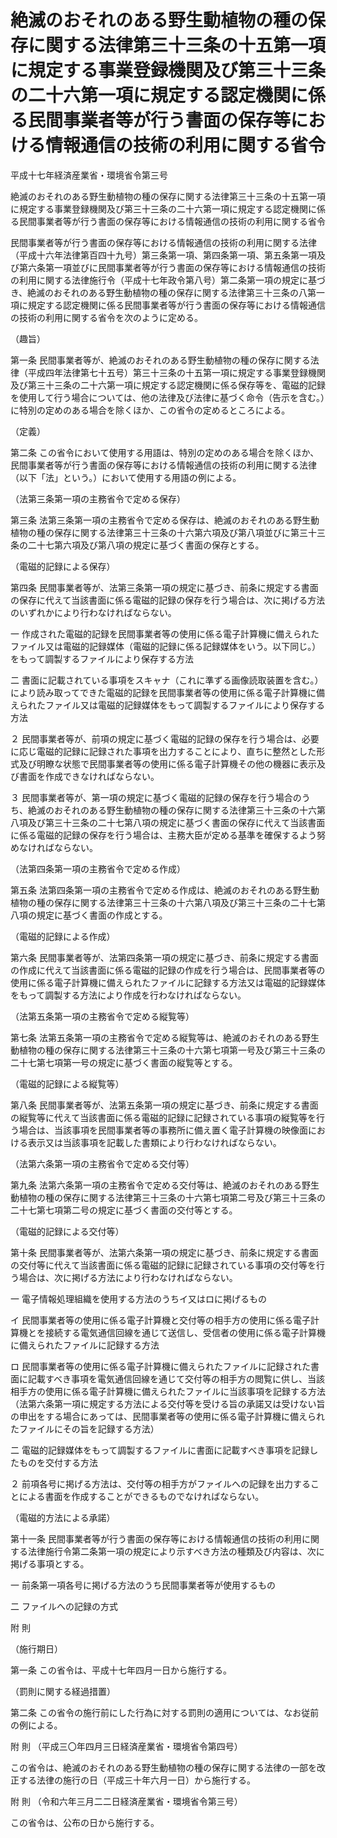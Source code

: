 # 絶滅のおそれのある野生動植物の種の保存に関する法律第三十三条の十五第一項に規定する事業登録機関及び第三十三条の二十六第一項に規定する認定機関に係る民間事業者等が行う書面の保存等における情報通信の技術の利用に関する省令

平成十七年経済産業省・環境省令第三号

絶滅のおそれのある野生動植物の種の保存に関する法律第三十三条の十五第一項に規定する事業登録機関及び第三十三条の二十六第一項に規定する認定機関に係る民間事業者等が行う書面の保存等における情報通信の技術の利用に関する省令

民間事業者等が行う書面の保存等における情報通信の技術の利用に関する法律（平成十六年法律第百四十九号）第三条第一項、第四条第一項、第五条第一項及び第六条第一項並びに民間事業者等が行う書面の保存等における情報通信の技術の利用に関する法律施行令（平成十七年政令第八号）第二条第一項の規定に基づき、絶滅のおそれのある野生動植物の種の保存に関する法律第三十三条の八第一項に規定する認定機関に係る民間事業者等が行う書面の保存等における情報通信の技術の利用に関する省令を次のように定める。

（趣旨）

第一条 民間事業者等が、絶滅のおそれのある野生動植物の種の保存に関する法律（平成四年法律第七十五号）第三十三条の十五第一項に規定する事業登録機関及び第三十三条の二十六第一項に規定する認定機関に係る保存等を、電磁的記録を使用して行う場合については、他の法律及び法律に基づく命令（告示を含む。）に特別の定めのある場合を除くほか、この省令の定めるところによる。

（定義）

第二条 この省令において使用する用語は、特別の定めのある場合を除くほか、民間事業者等が行う書面の保存等における情報通信の技術の利用に関する法律（以下「法」という。）において使用する用語の例による。

（法第三条第一項の主務省令で定める保存）

第三条 法第三条第一項の主務省令で定める保存は、絶滅のおそれのある野生動植物の種の保存に関する法律第三十三条の十六第六項及び第八項並びに第三十三条の二十七第六項及び第八項の規定に基づく書面の保存とする。

（電磁的記録による保存）

第四条 民間事業者等が、法第三条第一項の規定に基づき、前条に規定する書面の保存に代えて当該書面に係る電磁的記録の保存を行う場合は、次に掲げる方法のいずれかにより行わなければならない。

一 作成された電磁的記録を民間事業者等の使用に係る電子計算機に備えられたファイル又は電磁的記録媒体（電磁的記録に係る記録媒体をいう。以下同じ。）をもって調製するファイルにより保存する方法

二 書面に記載されている事項をスキャナ（これに準ずる画像読取装置を含む。）により読み取ってできた電磁的記録を民間事業者等の使用に係る電子計算機に備えられたファイル又は電磁的記録媒体をもって調製するファイルにより保存する方法

２ 民間事業者等が、前項の規定に基づく電磁的記録の保存を行う場合は、必要に応じ電磁的記録に記録された事項を出力することにより、直ちに整然とした形式及び明瞭な状態で民間事業者等の使用に係る電子計算機その他の機器に表示及び書面を作成できなければならない。

３ 民間事業者等が、第一項の規定に基づく電磁的記録の保存を行う場合のうち、絶滅のおそれのある野生動植物の種の保存に関する法律第三十三条の十六第八項及び第三十三条の二十七第八項の規定に基づく書面の保存に代えて当該書面に係る電磁的記録の保存を行う場合は、主務大臣が定める基準を確保するよう努めなければならない。

（法第四条第一項の主務省令で定める作成）

第五条 法第四条第一項の主務省令で定める作成は、絶滅のおそれのある野生動植物の種の保存に関する法律第三十三条の十六第八項及び第三十三条の二十七第八項の規定に基づく書面の作成とする。

（電磁的記録による作成）

第六条 民間事業者等が、法第四条第一項の規定に基づき、前条に規定する書面の作成に代えて当該書面に係る電磁的記録の作成を行う場合は、民間事業者等の使用に係る電子計算機に備えられたファイルに記録する方法又は電磁的記録媒体をもって調製する方法により作成を行わなければならない。

（法第五条第一項の主務省令で定める縦覧等）

第七条 法第五条第一項の主務省令で定める縦覧等は、絶滅のおそれのある野生動植物の種の保存に関する法律第三十三条の十六第七項第一号及び第三十三条の二十七第七項第一号の規定に基づく書面の縦覧等とする。

（電磁的記録による縦覧等）

第八条 民間事業者等が、法第五条第一項の規定に基づき、前条に規定する書面の縦覧等に代えて当該書面に係る電磁的記録に記録されている事項の縦覧等を行う場合は、当該事項を民間事業者等の事務所に備え置く電子計算機の映像面における表示又は当該事項を記載した書類により行わなければならない。

（法第六条第一項の主務省令で定める交付等）

第九条 法第六条第一項の主務省令で定める交付等は、絶滅のおそれのある野生動植物の種の保存に関する法律第三十三条の十六第七項第二号及び第三十三条の二十七第七項第二号の規定に基づく書面の交付等とする。

（電磁的記録による交付等）

第十条 民間事業者等が、法第六条第一項の規定に基づき、前条に規定する書面の交付等に代えて当該書面に係る電磁的記録に記録されている事項の交付等を行う場合は、次に掲げる方法により行わなければならない。

一 電子情報処理組織を使用する方法のうちイ又はロに掲げるもの

イ 民間事業者等の使用に係る電子計算機と交付等の相手方の使用に係る電子計算機とを接続する電気通信回線を通じて送信し、受信者の使用に係る電子計算機に備えられたファイルに記録する方法

ロ 民間事業者等の使用に係る電子計算機に備えられたファイルに記録された書面に記載すべき事項を電気通信回線を通じて交付等の相手方の閲覧に供し、当該相手方の使用に係る電子計算機に備えられたファイルに当該事項を記録する方法（法第六条第一項に規定する方法による交付等を受ける旨の承諾又は受けない旨の申出をする場合にあっては、民間事業者等の使用に係る電子計算機に備えられたファイルにその旨を記録する方法）

二 電磁的記録媒体をもって調製するファイルに書面に記載すべき事項を記録したものを交付する方法

２ 前項各号に掲げる方法は、交付等の相手方がファイルへの記録を出力することによる書面を作成することができるものでなければならない。

（電磁的方法による承諾）

第十一条 民間事業者等が行う書面の保存等における情報通信の技術の利用に関する法律施行令第二条第一項の規定により示すべき方法の種類及び内容は、次に掲げる事項とする。

一 前条第一項各号に掲げる方法のうち民間事業者等が使用するもの

二 ファイルへの記録の方式

附 則

（施行期日）

第一条 この省令は、平成十七年四月一日から施行する。

（罰則に関する経過措置）

第二条 この省令の施行前にした行為に対する罰則の適用については、なお従前の例による。

附 則 （平成三〇年四月三日経済産業省・環境省令第四号）

この省令は、絶滅のおそれのある野生動植物の種の保存に関する法律の一部を改正する法律の施行の日（平成三十年六月一日）から施行する。

附 則 （令和六年三月二二日経済産業省・環境省令第三号）

この省令は、公布の日から施行する。
